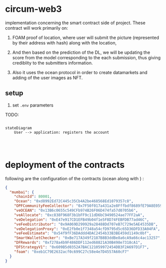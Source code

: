 # circum-web3
implementation concerning the smart contract side of project.  These contract will work primarily on: 

1.  FOAM proof of location, where user will submit the picture (represented by their address with hash) along with the location,

2. And then based on the prediction of the DL, we will be updating the score from the model corresponding to the each submission, thus giving crediblity to the submitters information.

3. Also it uses the ocean protocol in order to create datamarkets and adding of the user images as NFT.

## setup 

1. set `.env` parameters 


TODO: 

```mermaid

stateDiagram
    User --> application: registers the account 




```


# deployment of the  contracts 

following are the configuration of the contracts (ocean along with ) : 

```json
{
  "mumbai": {
    "chainId": 80001,
    "Ocean": "0xd8992Ed72C445c35Cb4A2be468568Ed1079357c8",
    "OPFCommunityFeeCollector": "0x7F50f017a431a2e8Fffbdf8689fE79A8E05921ac",
    "veOCEAN": "0x13B6c0655c549CFb974B26F06D474fa57d0705b6",
    "veAllocate": "0xc838F968F3b1bFF9c11dD6bC9490524ae77FF2aA",
    "veDelegation": "0xE47e917CD1EFB49b04f1e5F8D74FEBFDB77ad46C",
    "veFeeDistributor": "0x9A069D299929a28488Dd707eB7C729e5AE4535DB",
    "veDelegationProxy": "0xE2fb0e1f7348a54cfD9795d5c65D36DFD33A04FA",
    "veFeeEstimate": "0x54f9fF36DAddd4DAC2454b33B3BE459d1149c0bf",
    "SmartWalletChecker": "0xBe717A349f2187B8B3ddBe8a6cA9a66c4ac13257",
    "DFRewards": "0xf278a4b9F486DDF112ed68821A30B498e7318cA1",
    "DFStrategyV1": "0x609B5d0352A7BAC121059972454DB3F2A697D1F7",
    "foam": "0xeb1C79E2632acf0c699C27c58e4e7D4557A60cF7"
  }
}
```